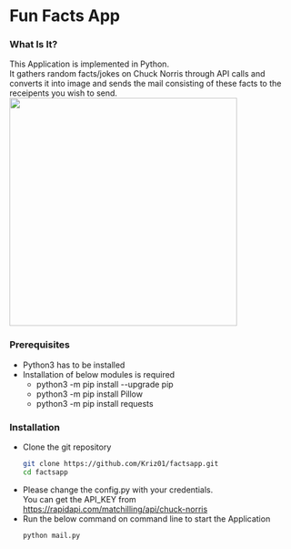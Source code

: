 # Fun Facts App
### What Is It?

This Application is implemented in Python.</br>
It gathers random facts/jokes on Chuck Norris through API calls and converts it into image and sends the mail consisting of these facts to the receipents you wish to send.
<br/>
<img src="https://raw.githubusercontent.com/Kriz01/factsapp/master/readme.png" width="400px">

### Prerequisites
* Python3 has to be installed
* Installation of below modules is required 
  * python3 -m pip install --upgrade pip
  * python3 -m pip install Pillow
  * python3 -m pip install requests


### Installation

* Clone the git repository
  ```bash
  git clone https://github.com/Kriz01/factsapp.git
  cd factsapp
  ```
* Please change the config.py with your credentials.</br>
  You can get the API_KEY from https://rapidapi.com/matchilling/api/chuck-norris</br>
* Run the below command on command line to start the Application</br>
  ```bash
  python mail.py
  ```

